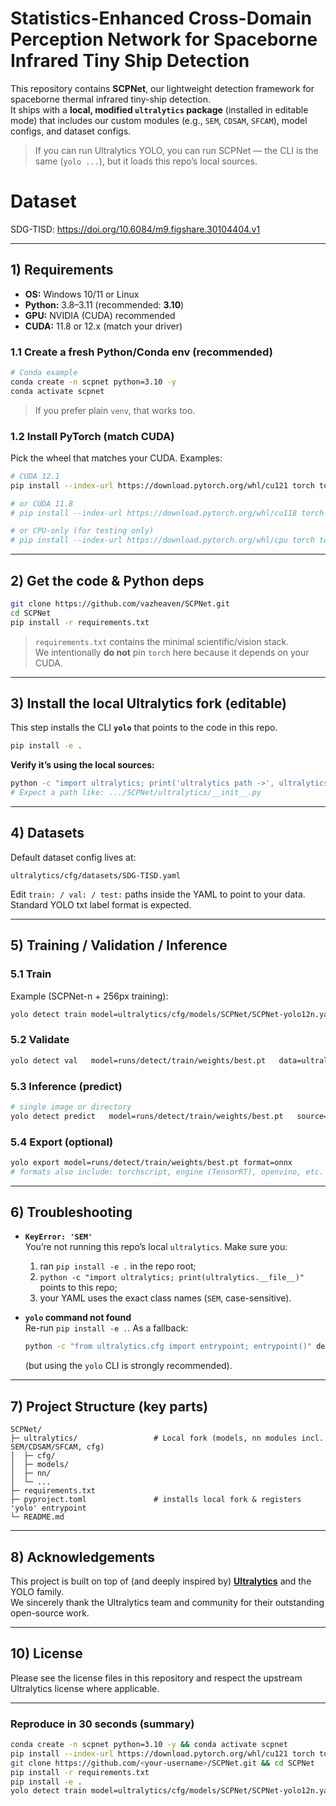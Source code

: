 # Statistics-Enhanced Cross-Domain Perception Network for Spaceborne Infrared Tiny Ship Detection

This repository contains **SCPNet**, our lightweight detection framework for spaceborne thermal infrared tiny-ship detection.  
It ships with a **local, modified `ultralytics` package** (installed in editable mode) that includes our custom modules (e.g., `SEM`, `CDSAM`, `SFCAM`), model configs, and dataset configs.

> If you can run Ultralytics YOLO, you can run SCPNet — the CLI is the same (`yolo ...`), but it loads this repo’s local sources.

# Dataset
SDG-TISD: https://doi.org/10.6084/m9.figshare.30104404.v1

---

## 1) Requirements

- **OS:** Windows 10/11 or Linux  
- **Python:** 3.8–3.11 (recommended: **3.10**)  
- **GPU:** NVIDIA (CUDA) recommended  
- **CUDA:** 11.8 or 12.x (match your driver)

### 1.1 Create a fresh Python/Conda env (recommended)

```bash
# Conda example
conda create -n scpnet python=3.10 -y
conda activate scpnet
```

> If you prefer plain `venv`, that works too.

### 1.2 Install PyTorch (match CUDA)

Pick the wheel that matches your CUDA. Examples:

```bash
# CUDA 12.1
pip install --index-url https://download.pytorch.org/whl/cu121 torch torchvision torchaudio

# or CUDA 11.8
# pip install --index-url https://download.pytorch.org/whl/cu118 torch torchvision torchaudio

# or CPU-only (for testing only)
# pip install --index-url https://download.pytorch.org/whl/cpu torch torchvision torchaudio
```

---

## 2) Get the code & Python deps

```bash
git clone https://github.com/vazheaven/SCPNet.git
cd SCPNet
pip install -r requirements.txt
```

> `requirements.txt` contains the minimal scientific/vision stack.  
> We intentionally **do not** pin `torch` here because it depends on your CUDA.

---

## 3) Install the local Ultralytics fork (editable)

This step installs the CLI **`yolo`** that points to the code in this repo.

```bash
pip install -e .
```

**Verify it’s using the local sources:**
```bash
python -c "import ultralytics; print('ultralytics path ->', ultralytics.__file__)"
# Expect a path like: .../SCPNet/ultralytics/__init__.py

```

---

## 4) Datasets

Default dataset config lives at:
```
ultralytics/cfg/datasets/SDG-TISD.yaml
```
Edit `train: / val: / test:` paths inside the YAML to point to your data.  
Standard YOLO txt label format is expected.

---

## 5) Training / Validation / Inference

### 5.1 Train

Example (SCPNet-n + 256px training):

```bash
yolo detect train model=ultralytics/cfg/models/SCPNet/SCPNet-yolo12n.yaml data=ultralytics/cfg/datasets/SDG-TISD.yaml batch=16 epochs=500 imgsz=256 device=0,1
```


### 5.2 Validate

```bash
yolo detect val   model=runs/detect/train/weights/best.pt   data=ultralytics/cfg/datasets/SDG-TISD.yaml   imgsz=256
```

### 5.3 Inference (predict)

```bash
# single image or directory
yolo detect predict   model=runs/detect/train/weights/best.pt   source=path/to/images_or_dir   imgsz=256 save=True
```

### 5.4 Export (optional)

```bash
yolo export model=runs/detect/train/weights/best.pt format=onnx
# formats also include: torchscript, engine (TensorRT), openvino, etc.
```

---

## 6) Troubleshooting

- **`KeyError: 'SEM'`**  
  You’re not running this repo’s local `ultralytics`. Make sure you:
  1) ran `pip install -e .` in the repo root;  
  2) `python -c "import ultralytics; print(ultralytics.__file__)"` points to this repo;  
  3) your YAML uses the exact class names (`SEM`, case-sensitive).

- **`yolo` command not found**  
  Re-run `pip install -e .`. As a fallback:
  ```bash
  python -c "from ultralytics.cfg import entrypoint; entrypoint()" detect val ...
  ```
  (but using the `yolo` CLI is strongly recommended).

---

## 7) Project Structure (key parts)

```
SCPNet/
├─ ultralytics/                 # Local fork (models, nn modules incl. SEM/CDSAM/SFCAM, cfg)
│  ├─ cfg/
│  ├─ models/
│  ├─ nn/
│  └─ ...
├─ requirements.txt
├─ pyproject.toml               # installs local fork & registers 'yolo' entrypoint
└─ README.md
```


---

## 8) Acknowledgements

This project is built on top of (and deeply inspired by) **[Ultralytics](https://ultralytics.com/)** and the YOLO family.  
We sincerely thank the Ultralytics team and community for their outstanding open-source work.

---

## 10) License

Please see the license files in this repository and respect the upstream Ultralytics license where applicable.

---

### Reproduce in 30 seconds (summary)

```bash
conda create -n scpnet python=3.10 -y && conda activate scpnet
pip install --index-url https://download.pytorch.org/whl/cu121 torch torchvision torchaudio
git clone https://github.com/<your-username>/SCPNet.git && cd SCPNet
pip install -r requirements.txt
pip install -e .
yolo detect train model=ultralytics/cfg/models/SCPNet/SCPNet-yolo12n.yaml data=ultralytics/cfg/datasets/SDG-TISD.yaml batch=16 epochs=500 imgsz=256
```

